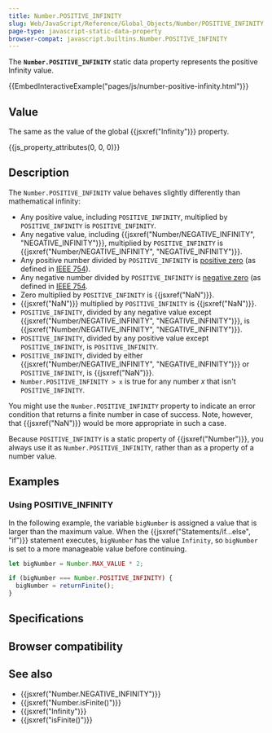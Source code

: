 ```yaml
---
title: Number.POSITIVE_INFINITY
slug: Web/JavaScript/Reference/Global_Objects/Number/POSITIVE_INFINITY
page-type: javascript-static-data-property
browser-compat: javascript.builtins.Number.POSITIVE_INFINITY
---
```




The **`Number.POSITIVE_INFINITY`** static data property represents the positive Infinity value.

{{EmbedInteractiveExample("pages/js/number-positive-infinity.html")}}

## Value

The same as the value of the global {{jsxref("Infinity")}} property.

{{js_property_attributes(0, 0, 0)}}

## Description

The `Number.POSITIVE_INFINITY` value behaves slightly differently than mathematical infinity:

- Any positive value, including `POSITIVE_INFINITY`, multiplied by `POSITIVE_INFINITY` is `POSITIVE_INFINITY`.
- Any negative value, including {{jsxref("Number/NEGATIVE_INFINITY", "NEGATIVE_INFINITY")}}, multiplied by `POSITIVE_INFINITY` is {{jsxref("Number/NEGATIVE_INFINITY", "NEGATIVE_INFINITY")}}.
- Any positive number divided by `POSITIVE_INFINITY` is [positive zero](https://en.wikipedia.org/wiki/Signed_zero) (as defined in [IEEE 754](https://en.wikipedia.org/wiki/IEEE_754)).
- Any negative number divided by `POSITIVE_INFINITY` is [negative zero](https://en.wikipedia.org/wiki/Signed_zero) (as defined in [IEEE 754](https://en.wikipedia.org/wiki/IEEE_754).
- Zero multiplied by `POSITIVE_INFINITY` is {{jsxref("NaN")}}.
- {{jsxref("NaN")}} multiplied by `POSITIVE_INFINITY` is {{jsxref("NaN")}}.
- `POSITIVE_INFINITY`, divided by any negative value except {{jsxref("Number/NEGATIVE_INFINITY", "NEGATIVE_INFINITY")}}, is {{jsxref("Number/NEGATIVE_INFINITY", "NEGATIVE_INFINITY")}}.
- `POSITIVE_INFINITY`, divided by any positive value except `POSITIVE_INFINITY`, is `POSITIVE_INFINITY`.
- `POSITIVE_INFINITY`, divided by either {{jsxref("Number/NEGATIVE_INFINITY", "NEGATIVE_INFINITY")}} or `POSITIVE_INFINITY`, is {{jsxref("NaN")}}.
- `Number.POSITIVE_INFINITY > x` is true for any number _x_ that isn't `POSITIVE_INFINITY`.

You might use the `Number.POSITIVE_INFINITY` property to indicate an error condition that returns a finite number in case of success. Note, however, that {{jsxref("NaN")}} would be more appropriate in such a case.

Because `POSITIVE_INFINITY` is a static property of {{jsxref("Number")}}, you always use it as `Number.POSITIVE_INFINITY`, rather than as a property of a number value.

## Examples

### Using POSITIVE_INFINITY

In the following example, the variable `bigNumber` is assigned a value that is larger than the maximum value. When the {{jsxref("Statements/if...else", "if")}} statement executes, `bigNumber` has the value `Infinity`, so `bigNumber` is set to a more manageable value before continuing.

```js
let bigNumber = Number.MAX_VALUE * 2;

if (bigNumber === Number.POSITIVE_INFINITY) {
  bigNumber = returnFinite();
}
```

## Specifications



## Browser compatibility



## See also

- {{jsxref("Number.NEGATIVE_INFINITY")}}
- {{jsxref("Number.isFinite()")}}
- {{jsxref("Infinity")}}
- {{jsxref("isFinite()")}}
